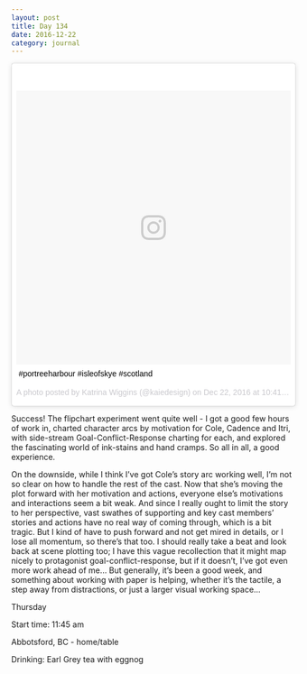 ```yaml
---
layout: post
title: Day 134
date: 2016-12-22
category: journal
---
```


<blockquote class="instagram-media" data-instgrm-captioned data-instgrm-version="7" style=" background:#FFF; border:0; border-radius:3px; box-shadow:0 0 1px 0 rgba(0,0,0,0.5),0 1px 10px 0 rgba(0,0,0,0.15); margin: 1px; max-width:658px; padding:0; width:99.375%; width:-webkit-calc(100% - 2px); width:calc(100% - 2px);"><div style="padding:8px;"> <div style=" background:#F8F8F8; line-height:0; margin-top:40px; padding:50.0% 0; text-align:center; width:100%;"> <div style=" background:url(data:image/png;base64,iVBORw0KGgoAAAANSUhEUgAAACwAAAAsCAMAAAApWqozAAAABGdBTUEAALGPC/xhBQAAAAFzUkdCAK7OHOkAAAAMUExURczMzPf399fX1+bm5mzY9AMAAADiSURBVDjLvZXbEsMgCES5/P8/t9FuRVCRmU73JWlzosgSIIZURCjo/ad+EQJJB4Hv8BFt+IDpQoCx1wjOSBFhh2XssxEIYn3ulI/6MNReE07UIWJEv8UEOWDS88LY97kqyTliJKKtuYBbruAyVh5wOHiXmpi5we58Ek028czwyuQdLKPG1Bkb4NnM+VeAnfHqn1k4+GPT6uGQcvu2h2OVuIf/gWUFyy8OWEpdyZSa3aVCqpVoVvzZZ2VTnn2wU8qzVjDDetO90GSy9mVLqtgYSy231MxrY6I2gGqjrTY0L8fxCxfCBbhWrsYYAAAAAElFTkSuQmCC); display:block; height:44px; margin:0 auto -44px; position:relative; top:-22px; width:44px;"></div></div> <p style=" margin:8px 0 0 0; padding:0 4px;"> <a href="https://www.instagram.com/p/BOVHCVHABsk/" style=" color:#000; font-family:Arial,sans-serif; font-size:14px; font-style:normal; font-weight:normal; line-height:17px; text-decoration:none; word-wrap:break-word;" target="_blank">#portreeharbour #isleofskye #scotland</a></p> <p style=" color:#c9c8cd; font-family:Arial,sans-serif; font-size:14px; line-height:17px; margin-bottom:0; margin-top:8px; overflow:hidden; padding:8px 0 7px; text-align:center; text-overflow:ellipsis; white-space:nowrap;">A photo posted by Katrina Wiggins (@kaiedesign) on <time style=" font-family:Arial,sans-serif; font-size:14px; line-height:17px;" datetime="2016-12-22T18:41:18+00:00">Dec 22, 2016 at 10:41am PST</time></p></div></blockquote>
<script async defer src="//platform.instagram.com/en_US/embeds.js"></script>

Success! The flipchart experiment went quite well - I got a good few hours of work in, charted character arcs by motivation for Cole, Cadence and Itri, with side-stream Goal-Conflict-Response charting for each, and explored the fascinating world of ink-stains and hand cramps. So all in all, a good experience. 

On the downside, while I think I’ve got Cole’s story arc working well, I’m not so clear on how to handle the rest of the cast. Now that she’s moving the plot forward with her motivation and actions, everyone else’s motivations and  interactions seem a bit weak. And since I really ought to limit the story to her perspective, vast swathes of supporting and key cast members’ stories and actions have no real way of coming through, which is a bit tragic. But I kind of have to push forward and not get mired in details, or I lose all momentum, so there’s that too. I should really take a beat and look back at scene plotting too; I have this vague recollection that it might map nicely to protagonist goal-conflict-response, but if it doesn’t, I’ve got even more work ahead of me… But generally, it’s been a good week, and something about working with paper is helping, whether it’s the tactile, a step away from distractions, or just a larger visual working space…

Thursday

Start time: 11:45 am

Abbotsford, BC - home/table

Drinking: Earl Grey tea with eggnog
